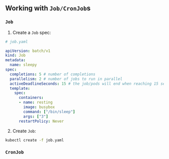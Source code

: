 ## Working with `Job/CronJob`s

### `Job`

1) Create a `Job` spec:

```yaml
# job.yaml

apiVersion: batch/v1
kind: Job
metadata:
  name: sleepy
spec:
  completions: 5 # number of completions
  parallelism: 2 # number of jobs to run in parallel
  activeDeadlineSeconds: 15 # the job/pods will end when reaching 15 seconds
  template:
    spec:
      containers:
      - name: resting
        image: busybox
        command: ["/bin/sleep"]
        args: ["3"]
      restartPolicy: Never
```

2) Create `Job`:

```bash
kubectl create -f job.yaml
```

### `CronJob`
